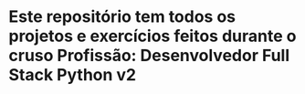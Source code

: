 # Este repositório tem todos os projetos e exercícios feitos durante o cruso Profissão: Desenvolvedor Full Stack Python v2
